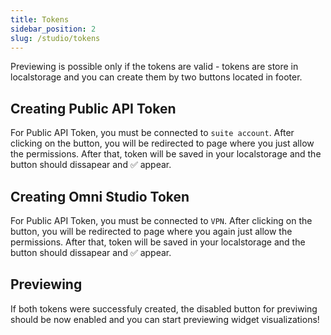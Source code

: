 ```yaml
---
title: Tokens
sidebar_position: 2
slug: /studio/tokens
---
```


Previewing is possible only if the tokens are valid - tokens are store in localstorage and you can create them by two buttons located in footer.

## Creating Public API Token

For Public API Token, you must be connected to `suite account`. After clicking on the button, you will be redirected to page where you just allow the permissions. After that, token will be saved in your localstorage and the button should dissapear and ✅ appear.

## Creating Omni Studio Token

For Public API Token, you must be connected to `VPN`. After clicking on the button, you will be redirected to page where you again just allow the permissions. After that, token will be saved in your localstorage and the button should dissapear and ✅ appear.

## Previewing

If both tokens were successfuly created, the disabled button for previwing should be now enabled and you can start previewing widget visualizations!
